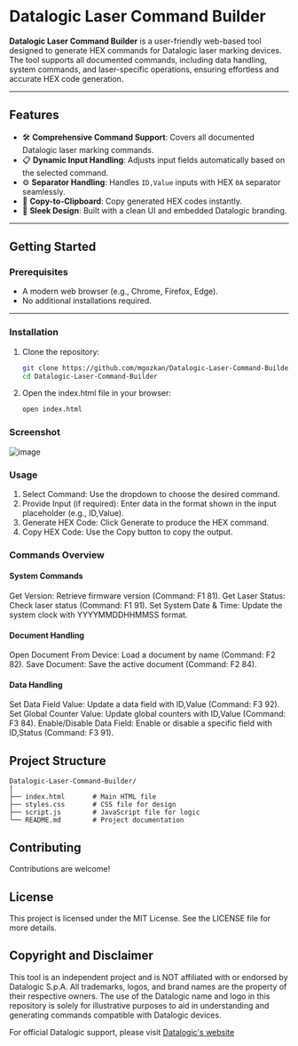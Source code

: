 # Datalogic Laser Command Builder

**Datalogic Laser Command Builder** is a user-friendly web-based tool designed to generate HEX commands for Datalogic laser marking devices. The tool supports all documented commands, including data handling, system commands, and laser-specific operations, ensuring effortless and accurate HEX code generation.

---

## Features
- 🛠 **Comprehensive Command Support**: Covers all documented Datalogic laser marking commands.
- 📋 **Dynamic Input Handling**: Adjusts input fields automatically based on the selected command.
- ⚙ **Separator Handling**: Handles `ID,Value` inputs with HEX `0A` separator seamlessly.
- 💾 **Copy-to-Clipboard**: Copy generated HEX codes instantly.
- 🎨 **Sleek Design**: Built with a clean UI and embedded Datalogic branding.

---

## Getting Started

### Prerequisites
- A modern web browser (e.g., Chrome, Firefox, Edge).
- No additional installations required.

---

### Installation

1. Clone the repository:
   ```bash
   git clone https://github.com/mgozkan/Datalogic-Laser-Command-Builder.git
   cd Datalogic-Laser-Command-Builder
   ```

2. Open the index.html file in your browser:
    ```bash
    open index.html
    ```
### Screenshot
![image](https://github.com/user-attachments/assets/c072438e-7de1-4df9-9ad1-792e6c9f7574)


### Usage
1. Select Command: Use the dropdown to choose the desired command.
2. Provide Input (if required): Enter data in the format shown in the input placeholder (e.g., ID,Value).
3. Generate HEX Code: Click Generate to produce the HEX command.
4. Copy HEX Code: Use the Copy button to copy the output.

### Commands Overview
#### System Commands
  Get Version: Retrieve firmware version (Command: F1 81).
  Get Laser Status: Check laser status (Command: F1 91).
  Set System Date & Time: Update the system clock with YYYYMMDDHHMMSS format.
#### Document Handling
  Open Document From Device: Load a document by name (Command: F2 82).
  Save Document: Save the active document (Command: F2 84).
#### Data Handling
  Set Data Field Value: Update a data field with ID,Value (Command: F3 92).
  Set Global Counter Value: Update global counters with ID,Value (Command: F3 84).
  Enable/Disable Data Field: Enable or disable a specific field with ID,Status (Command: F3 91).

## Project Structure
```
Datalogic-Laser-Command-Builder/
│
├── index.html       # Main HTML file
├── styles.css       # CSS file for design
├── script.js        # JavaScript file for logic
└── README.md        # Project documentation
```

## Contributing
Contributions are welcome!

## License
This project is licensed under the MIT License. See the LICENSE file for more details.

## Copyright and Disclaimer
This tool is an independent project and is NOT affiliated with or endorsed by Datalogic S.p.A.
All trademarks, logos, and brand names are the property of their respective owners.
The use of the Datalogic name and logo in this repository is solely for illustrative purposes to aid in understanding and generating commands compatible with Datalogic devices.

For official Datalogic support, please visit [Datalogic's website](https://www.datalogic.com/eng/index.html) 
